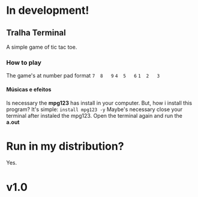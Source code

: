 # In development!

## Tralha Terminal
A simple game of tic tac toe.
	
### How to play
The game's at number pad format
	`7	8	9`
	`4	5	6`
	`1	2	3`

#### Músicas e efeitos
Is necessary the **mpg123** has install in your computer. But, how i install this program? It's simple:
	`install mpg123 -y`
Maybe's necessary close your terminal after instaled the mpg123. Open the terminal again and run the **a.out**

# Run in my distribution?
Yes.
	
	
# v1.0
